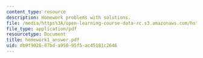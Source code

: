 ```yaml
---
content_type: resource
description: Homework problems with solutions.
file: /media/https%3A/open-learning-course-data-rc.s3.amazonaws.com/hst-035-principle-and-practice-of-human-pathology-spring-2003/db9f902607bda95095f5ac45181c2646_homework1_answer.pdf
file_type: application/pdf
resourcetype: Document
title: homework1_answer.pdf
uid: db9f9026-07bd-a950-95f5-ac45181c2646
---
```


